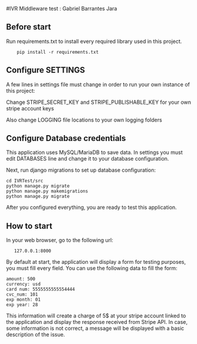 #IVR Middleware test : Gabriel Barrantes Jara


Before start
---
Run requirements.txt to install every required library used in this project.

        pip install -r requirements.txt
        


Configure SETTINGS
--
A few lines in settings file must change in order to run your own instance of this project:

Change STRIPE_SECRET_KEY and STRIPE_PUBLISHABLE_KEY for your own stripe account keys

Also change LOGGING file locations to your own logging folders

Configure Database credentials
--
This application uses MySQL/MariaDB to save data. 
In settings you must edit DATABASES line and change it to your database configuration.

Next, run django migrations to set up database configuration:

    cd IVRTest/src
    python manage.py migrate
    python manage.py makemigrations
    python manage.py migrate

After you configured everything, you are ready to test this application.


How to start
---
In your web browser, go to the following url:
    
       127.0.0.1:8000

By default at start, the application will display a form for testing purposes, you must fill
every field. You can use the following data to fill the form:

    amount: 500
    currency: usd
    card num: 5555555555554444
    cvc_num: 101
    exp month: 01
    exp year: 28
    
 This information will create a charge of 5$ at your stripe account linked to the application and display the
 response received from Stripe API.
 In case, some information is not correct, a message will be displayed with a basic description of the issue.
 